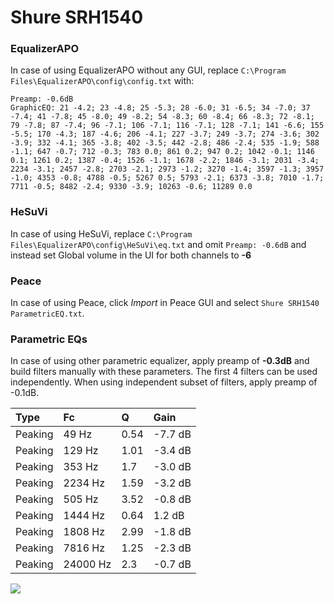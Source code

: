 # Shure SRH1540

### EqualizerAPO
In case of using EqualizerAPO without any GUI, replace `C:\Program Files\EqualizerAPO\config\config.txt`
with:
```
Preamp: -0.6dB
GraphicEQ: 21 -4.2; 23 -4.8; 25 -5.3; 28 -6.0; 31 -6.5; 34 -7.0; 37 -7.4; 41 -7.8; 45 -8.0; 49 -8.2; 54 -8.3; 60 -8.4; 66 -8.3; 72 -8.1; 79 -7.8; 87 -7.4; 96 -7.1; 106 -7.1; 116 -7.1; 128 -7.1; 141 -6.6; 155 -5.5; 170 -4.3; 187 -4.6; 206 -4.1; 227 -3.7; 249 -3.7; 274 -3.6; 302 -3.9; 332 -4.1; 365 -3.8; 402 -3.5; 442 -2.8; 486 -2.4; 535 -1.9; 588 -1.1; 647 -0.7; 712 -0.3; 783 0.0; 861 0.2; 947 0.2; 1042 -0.1; 1146 0.1; 1261 0.2; 1387 -0.4; 1526 -1.1; 1678 -2.2; 1846 -3.1; 2031 -3.4; 2234 -3.1; 2457 -2.8; 2703 -2.1; 2973 -1.2; 3270 -1.4; 3597 -1.3; 3957 -1.0; 4353 -0.8; 4788 -0.5; 5267 0.5; 5793 -2.1; 6373 -3.8; 7010 -1.7; 7711 -0.5; 8482 -2.4; 9330 -3.9; 10263 -0.6; 11289 0.0
```

### HeSuVi
In case of using HeSuVi, replace `C:\Program Files\EqualizerAPO\config\HeSuVi\eq.txt` and omit `Preamp:
-0.6dB` and instead set Global volume in the UI for both channels to **-6**

### Peace
In case of using Peace, click *Import* in Peace GUI and select `Shure SRH1540 ParametricEQ.txt`.

### Parametric EQs
In case of using other parametric equalizer, apply preamp of **-0.3dB** and build filters manually
with these parameters. The first 4 filters can be used independently.
When using independent subset of filters, apply preamp of -0.1dB.

| Type    | Fc       |    Q | Gain    |
|:--------|:---------|:-----|:--------|
| Peaking | 49 Hz    | 0.54 | -7.7 dB |
| Peaking | 129 Hz   | 1.01 | -3.4 dB |
| Peaking | 353 Hz   | 1.7  | -3.0 dB |
| Peaking | 2234 Hz  | 1.59 | -3.2 dB |
| Peaking | 505 Hz   | 3.52 | -0.8 dB |
| Peaking | 1444 Hz  | 0.64 | 1.2 dB  |
| Peaking | 1808 Hz  | 2.99 | -1.8 dB |
| Peaking | 7816 Hz  | 1.25 | -2.3 dB |
| Peaking | 24000 Hz | 2.3  | -0.7 dB |

![](https://raw.githubusercontent.com/jaakkopasanen/AutoEq/master/results/innerfidelity/sbaf-serious/Shure%20SRH1540/Shure%20SRH1540.png)